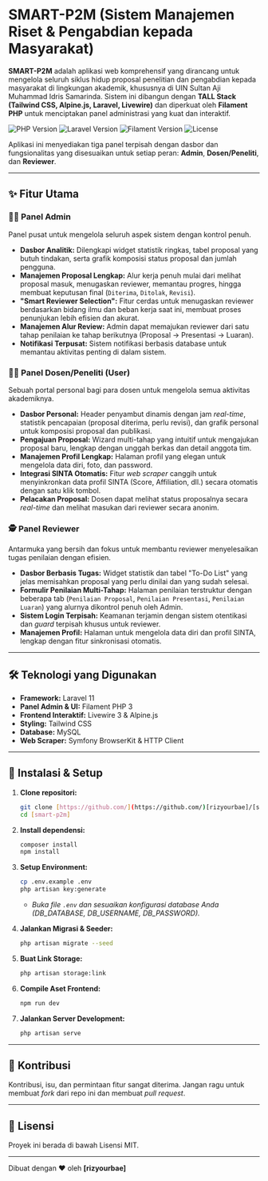 # SMART-P2M (Sistem Manajemen Riset & Pengabdian kepada Masyarakat)

**SMART-P2M** adalah aplikasi web komprehensif yang dirancang untuk mengelola seluruh siklus hidup proposal penelitian dan pengabdian kepada masyarakat di lingkungan akademik, khususnya di UIN Sultan Aji Muhammad Idris Samarinda. Sistem ini dibangun dengan **TALL Stack (Tailwind CSS, Alpine.js, Laravel, Livewire)** dan diperkuat oleh **Filament PHP** untuk menciptakan panel administrasi yang kuat dan interaktif.

![PHP Version](https://img.shields.io/badge/PHP-8.2%2B-777BB4?style=for-the-badge&logo=php)
![Laravel Version](https://img.shields.io/badge/Laravel-11.x-FF2D20?style=for-the-badge&logo=laravel)
![Filament Version](https://img.shields.io/badge/Filament-3.x-F59E0B?style=for-the-badge)
![License](https://img.shields.io/badge/License-MIT-yellow.svg?style=for-the-badge)

Aplikasi ini menyediakan tiga panel terpisah dengan dasbor dan fungsionalitas yang disesuaikan untuk setiap peran: **Admin**, **Dosen/Peneliti**, dan **Reviewer**.

---

## ✨ Fitur Utama

### 👨‍💻 Panel Admin
Panel pusat untuk mengelola seluruh aspek sistem dengan kontrol penuh.
- **Dasbor Analitik:** Dilengkapi widget statistik ringkas, tabel proposal yang butuh tindakan, serta grafik komposisi status proposal dan jumlah pengguna.
- **Manajemen Proposal Lengkap:** Alur kerja penuh mulai dari melihat proposal masuk, menugaskan reviewer, memantau progres, hingga membuat keputusan final (`Diterima`, `Ditolak`, `Revisi`).
- **"Smart Reviewer Selection":** Fitur cerdas untuk menugaskan reviewer berdasarkan bidang ilmu dan beban kerja saat ini, membuat proses penunjukan lebih efisien dan akurat.
- **Manajemen Alur Review:** Admin dapat memajukan reviewer dari satu tahap penilaian ke tahap berikutnya (Proposal -> Presentasi -> Luaran).
- **Notifikasi Terpusat:** Sistem notifikasi berbasis database untuk memantau aktivitas penting di dalam sistem.

### 👩‍🏫 Panel Dosen/Peneliti (User)
Sebuah portal personal bagi para dosen untuk mengelola semua aktivitas akademiknya.
- **Dasbor Personal:** Header penyambut dinamis dengan jam *real-time*, statistik pencapaian (proposal diterima, perlu revisi), dan grafik personal untuk komposisi proposal dan publikasi.
- **Pengajuan Proposal:** Wizard multi-tahap yang intuitif untuk mengajukan proposal baru, lengkap dengan unggah berkas dan detail anggota tim.
- **Manajemen Profil Lengkap:** Halaman profil yang elegan untuk mengelola data diri, foto, dan password.
- **Integrasi SINTA Otomatis:** Fitur *web scraper* canggih untuk menyinkronkan data profil SINTA (Score, Affiliation, dll.) secara otomatis dengan satu klik tombol.
- **Pelacakan Proposal:** Dosen dapat melihat status proposalnya secara *real-time* dan melihat masukan dari reviewer secara anonim.

### 🕵️ Panel Reviewer
Antarmuka yang bersih dan fokus untuk membantu reviewer menyelesaikan tugas penilaian dengan efisien.
- **Dasbor Berbasis Tugas:** Widget statistik dan tabel "To-Do List" yang jelas memisahkan proposal yang perlu dinilai dan yang sudah selesai.
- **Formulir Penilaian Multi-Tahap:** Halaman penilaian terstruktur dengan beberapa tab (`Penilaian Proposal`, `Penilaian Presentasi`, `Penilaian Luaran`) yang alurnya dikontrol penuh oleh Admin.
- **Sistem Login Terpisah:** Keamanan terjamin dengan sistem otentikasi dan *guard* terpisah khusus untuk reviewer.
- **Manajemen Profil:** Halaman untuk mengelola data diri dan profil SINTA, lengkap dengan fitur sinkronisasi otomatis.

---

## 🛠️ Teknologi yang Digunakan

- **Framework:** Laravel 11
- **Panel Admin & UI:** Filament PHP 3
- **Frontend Interaktif:** Livewire 3 & Alpine.js
- **Styling:** Tailwind CSS
- **Database:** MySQL
- **Web Scraper:** Symfony BrowserKit & HTTP Client

---

## 🚀 Instalasi & Setup

1.  **Clone repositori:**
    ```bash
    git clone [https://github.com/](https://github.com/)[rizyourbae]/[smart-p2m].git
    cd [smart-p2m]
    ```

2.  **Install dependensi:**
    ```bash
    composer install
    npm install
    ```

3.  **Setup Environment:**
    ```bash
    cp .env.example .env
    php artisan key:generate
    ```
    * *Buka file `.env` dan sesuaikan konfigurasi database Anda (DB_DATABASE, DB_USERNAME, DB_PASSWORD).*

4.  **Jalankan Migrasi & Seeder:**
    ```bash
    php artisan migrate --seed
    ```

5.  **Buat Link Storage:**
    ```bash
    php artisan storage:link
    ```

6.  **Compile Aset Frontend:**
    ```bash
    npm run dev
    ```

7.  **Jalankan Server Development:**
    ```bash
    php artisan serve
    ```

---

## 🤝 Kontribusi

Kontribusi, isu, dan permintaan fitur sangat diterima. Jangan ragu untuk membuat *fork* dari repo ini dan membuat *pull request*.

---

## 📄 Lisensi

Proyek ini berada di bawah Lisensi MIT.

---

Dibuat dengan ❤️ oleh **[rizyourbae]**

